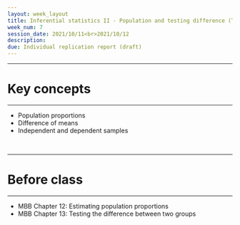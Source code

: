 ```yaml
---
layout: week_layout
title: Inferential statistics II - Population and testing difference (TBD)
week_num: 7
session_date: 2021/10/11<br>2021/10/12
description:
due: Individual replication report (draft)
---
```


---
# Key concepts
---

- Population proportions
- Difference of means
- Independent and dependent samples

<br>

---
# Before class
---

- MBB Chapter 12: Estimating population proportions
- MBB Chapter 13: Testing the difference between two groups
